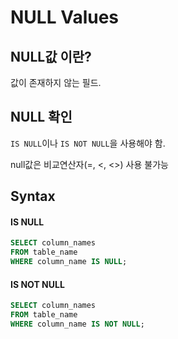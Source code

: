 # NULL Values

## NULL값 이란?
값이 존재하지 않는 필드.

## NULL 확인
`IS NULL`이나 `IS NOT NULL`을 사용해야 함.

null값은 비교연산자(=, <, <>) 사용 불가능

## Syntax
#### IS NULL
```sql
SELECT column_names
FROM table_name
WHERE column_name IS NULL;
```
#### IS NOT NULL
```sql
SELECT column_names
FROM table_name
WHERE column_name IS NOT NULL;
```
